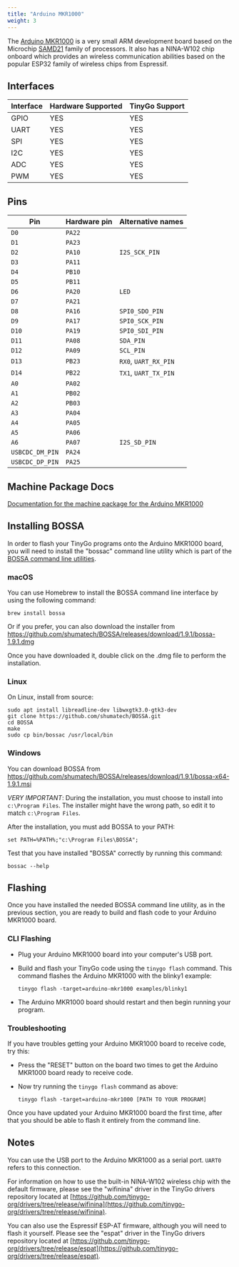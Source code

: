 ```yaml
---
title: "Arduino MKR1000"
weight: 3
---
```


The [Arduino MKR1000](https://store.arduino.cc/arduino-mkr1000-wifi) is a very small ARM development board based on the Microchip [SAMD21](https://www.microchip.com/wwwproducts/en/ATSAMD21G18) family of processors. It also has a NINA-W102 chip onboard which provides an wireless communication abilities based on the popular ESP32 family of wireless chips from Espressif.

## Interfaces

| Interface | Hardware Supported | TinyGo Support |
| --------- | ------------- | ----- |
| GPIO      | YES | YES |
| UART      | YES | YES |
| SPI      | YES | YES |
| I2C      | YES | YES |
| ADC      | YES | YES |
| PWM      | YES | YES |

## Pins

| Pin               | Hardware pin | Alternative names |
| ----------------- | ------------ | ----------------- |
| `D0`              | `PA22`       |                   |
| `D1`              | `PA23`       |                   |
| `D2`              | `PA10`       | `I2S_SCK_PIN`     |
| `D3`              | `PA11`       |                   |
| `D4`              | `PB10`       |                   |
| `D5`              | `PB11`       |                   |
| `D6`              | `PA20`       | `LED`             |
| `D7`              | `PA21`       |                   |
| `D8`              | `PA16`       | `SPI0_SDO_PIN`    |
| `D9`              | `PA17`       | `SPI0_SCK_PIN`    |
| `D10`             | `PA19`       | `SPI0_SDI_PIN`    |
| `D11`             | `PA08`       | `SDA_PIN`         |
| `D12`             | `PA09`       | `SCL_PIN`         |
| `D13`             | `PB23`       | `RX0`, `UART_RX_PIN` |
| `D14`             | `PB22`       | `TX1`, `UART_TX_PIN` |
| `A0`              | `PA02`       |                   |
| `A1`              | `PB02`       |                   |
| `A2`              | `PB03`       |                   |
| `A3`              | `PA04`       |                   |
| `A4`              | `PA05`       |                   |
| `A5`              | `PA06`       |                   |
| `A6`              | `PA07`       | `I2S_SD_PIN`      |
| `USBCDC_DM_PIN`   | `PA24`       |                   |
| `USBCDC_DP_PIN`   | `PA25`       |                   |

## Machine Package Docs

[Documentation for the machine package for the Arduino MKR1000](../machine/arduino-mkr1000)

## Installing BOSSA

In order to flash your TinyGo programs onto the Arduino MKR1000 board, you will need to install the "bossac" command line utility which is part of the [BOSSA command line utilities](https://github.com/shumatech/BOSSA).

### macOS

You can use Homebrew to install the BOSSA command line interface by using the following command:

```shell
brew install bossa
```

Or if you  prefer, you can also download the installer from https://github.com/shumatech/BOSSA/releases/download/1.9.1/bossa-1.9.1.dmg

Once you have downloaded it, double click on the .dmg file to perform the installation.

### Linux

On Linux, install from source:

```shell
sudo apt install libreadline-dev libwxgtk3.0-gtk3-dev
git clone https://github.com/shumatech/BOSSA.git
cd BOSSA
make
sudo cp bin/bossac /usr/local/bin
```

### Windows

You can download BOSSA from https://github.com/shumatech/BOSSA/releases/download/1.9.1/bossa-x64-1.9.1.msi

*VERY IMPORTANT*: During the installation, you must choose to install into `c:\Program Files`. The installer might have the wrong path, so edit it to match  `c:\Program Files`.

After the installation, you must add BOSSA to your PATH:

```shell
set PATH=%PATH%;"c:\Program Files\BOSSA";
```

Test that you have installed "BOSSA" correctly by running this command:

```shell
bossac --help
```

## Flashing

Once you have installed the needed BOSSA command line utility, as in the previous section, you are ready to build and flash code to your Arduino MKR1000 board.

### CLI Flashing

- Plug your Arduino MKR1000 board into your computer's USB port.
- Build and flash your TinyGo code using the `tinygo flash` command. This command flashes the Arduino MKR1000 with the blinky1 example:

    ```shell
    tinygo flash -target=arduino-mkr1000 examples/blinky1
    ```

- The Arduino MKR1000 board should restart and then begin running your program.

### Troubleshooting

If you have troubles getting your Arduino MKR1000 board to receive code, try this:

- Press the "RESET" button on the board two times to get the Arduino MKR1000 board ready to receive code.
- Now try running the `tinygo flash` command as above:

    ```shell
    tinygo flash -target=arduino-mkr1000 [PATH TO YOUR PROGRAM]
    ```

Once you have updated your Arduino MKR1000 board the first time, after that you should be able to flash it entirely from the command line.

## Notes

You can use the USB port to the Arduino MKR1000 as a serial port. `UART0` refers to this connection.

For information on how to use the built-in NINA-W102 wireless chip with the default firmware, please see the "wifinina" driver in the TinyGo drivers repository located at [https://github.com/tinygo-org/drivers/tree/release/wifinina](https://github.com/tinygo-org/drivers/tree/release/wifinina).

You can also use the Espressif ESP-AT firmware, although you will need to flash it yourself. Please see the "espat" driver in the TinyGo drivers repository located at [https://github.com/tinygo-org/drivers/tree/release/espat](https://github.com/tinygo-org/drivers/tree/release/espat).
